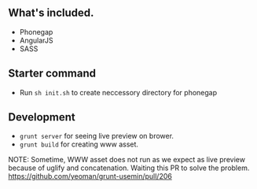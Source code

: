 ## What's included.
- Phonegap
- AngularJS
- SASS

## Starter command
- Run `sh init.sh` to create neccessory directory for phonegap


## Development
- `grunt server` for seeing live preview on brower.
- `grunt build` for creating www asset.

NOTE: Sometime, WWW asset does not run as we expect as live preview because of
uglify and concatenation. Waiting this PR to solve the problem.
https://github.com/yeoman/grunt-usemin/pull/206

